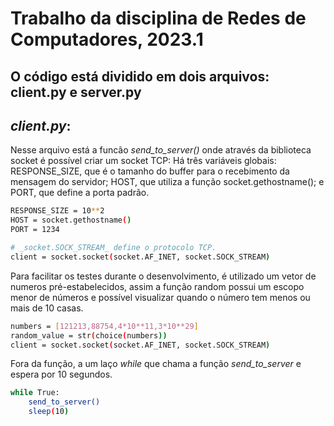 # Trabalho da disciplina de Redes de Computadores, 2023.1

## O código está dividido em dois arquivos: client.py e server.py

## *client.py*:
Nesse arquivo está a funcão _send_to_server()_ onde através da biblioteca socket é possível criar um socket TCP:
Há três variáveis globais: RESPONSE_SIZE, que é o tamanho do buffer para o recebimento da mensagem do servidor;
HOST, que utiliza a função socket.gethostname(); e PORT, que define a porta padrão.
```bash
RESPONSE_SIZE = 10**2
HOST = socket.gethostname()
PORT = 1234
```

```bash
# _socket.SOCK_STREAM_ define o protocolo TCP.
client = socket.socket(socket.AF_INET, socket.SOCK_STREAM)
```
Para facilitar os testes durante o desenvolvimento, é utilizado um vetor de numeros pré-estabelecidos, assim a função random possui um escopo menor de números e possível visualizar quando o número tem menos ou mais de 10 casas.
```bash
numbers = [121213,88754,4*10**11,3*10**29]
random_value = str(choice(numbers))
client = socket.socket(socket.AF_INET, socket.SOCK_STREAM)
```
Fora da função, a um laço _while_ que chama a função _send_to_server_ e espera por 10 segundos.
```bash
while True:
    send_to_server()
    sleep(10)
```

